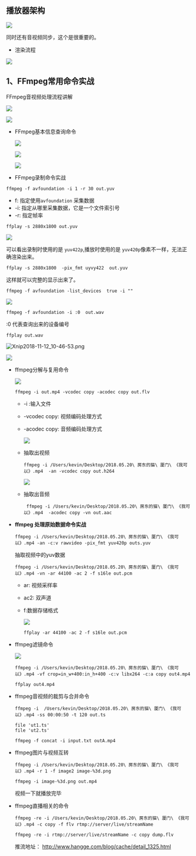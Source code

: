 ## 播放器架构

![](https://upload-images.jianshu.io/upload_images/325120-2ab1f4fa5d39a89d.png?imageMogr2/auto-orient/strip%7CimageView2/2/w/800)

  同时还有音视频同步，这个是很重要的。

- 渲染流程

![](https://upload-images.jianshu.io/upload_images/325120-c01d033430967991.png?imageMogr2/auto-orient/strip%7CimageView2/2/w/800)

## 1、FFmpeg常用命令实战

FFmpeg音视频处理流程讲解

![](https://upload-images.jianshu.io/upload_images/325120-6c96e23a386080e2.png?imageMogr2/auto-orient/strip%7CimageView2/2/w/800)


![](https://upload-images.jianshu.io/upload_images/325120-ce8791de733964a7.png?imageMogr2/auto-orient/strip%7CimageView2/2/w/800)

- FFmpeg基本信息查询命令

  ![](https://upload-images.jianshu.io/upload_images/325120-5434cd9a675b08d9.png?imageMogr2/auto-orient/strip%7CimageView2/2/w/800)
  
  ![](https://upload-images.jianshu.io/upload_images/325120-41d335dbe435fb4f.png?imageMogr2/auto-orient/strip%7CimageView2/2/w/800)

  ![](https://upload-images.jianshu.io/upload_images/325120-e8d8a1722dc00abf.png?imageMogr2/auto-orient/strip%7CimageView2/2/w/800)
  
- FFmpeg录制命令实战

 ```
 ffmpeg -f avfoundation -i 1 -r 30 out.yuv
 ```
 
 - f: 指定使用`avfoundation` 采集数据
 - -i: 指定从哪里采集数据，它是一个文件索引号
 - -r: 指定帧率

 ```
 ffplay -s 2880x1800 out.yuv 
 ```
 
 ![](https://upload-images.jianshu.io/upload_images/325120-fbddd5455af81bd4.png?imageMogr2/auto-orient/strip%7CimageView2/2/w/800)
 
 可以看出录制时使用的是  `yuv422p`,播放时使用的是 `yuv420p`像素不一样，无法正确渲染出来。
 
  ```
 ffplay -s 2880x1800  -pix_fmt uyvy422  out.yuv 
 ```
 这样就可以完整的显示出来了。
 
 ```
 ffmpeg -f avfoundation -list_devices  true -i ""
 ```
 
 ![](https://upload-images.jianshu.io/upload_images/325120-5dd87b28ed877aac.png?imageMogr2/auto-orient/strip%7CimageView2/2/w/800)
 
 ```
 ffmpeg -f avfoundation -i :0  out.wav
 ```
 
 :0  代表查询出来的设备编号
 
 ```
 ffplay out.wav
 ```
 
 ![Xnip2018-11-12_10-46-53.png](https://upload-images.jianshu.io/upload_images/325120-12979bd5f83d1b27.png?imageMogr2/auto-orient/strip%7CimageView2/2/w/800)
 
 ![](https://upload-images.jianshu.io/upload_images/325120-c33b69523772381f.png?imageMogr2/auto-orient/strip%7CimageView2/2/w/800)


- ffmpeg分解与复用命令
  
  ![](https://upload-images.jianshu.io/upload_images/325120-98438f242db1de78.png?imageMogr2/auto-orient/strip%7CimageView2/2/w/800)
  
  ```
  ffmpeg -i out.mp4 -vcodec copy -acodec copy out.flv 
  ```
  
  - -i :输入文件
  - -vcodec copy: 视频编码处理方式
  - -acodec copy: 音频编码处理方式

      ![](https://upload-images.jianshu.io/upload_images/325120-4b33bbd83cdad215.png?imageMogr2/auto-orient/strip%7CimageView2/2/w/800)
      
  - 抽取出视频
  
      ```
    ffmpeg -i /Users/kevin/Desktop/2018.05.20\ 房东的猫\ 厦门\ 《我可以》.mp4  -an -vcodec copy out.h264
      ```
  
       ![](https://upload-images.jianshu.io/upload_images/325120-cf5ab17f3ca272c0.png?imageMogr2/auto-orient/strip%7CimageView2/2/w/800)
  
  -  抽取出音频

      ```
       ffmpeg -i /Users/kevin/Desktop/2018.05.20\ 房东的猫\ 厦门\ 《我可以》.mp4  -acodec copy -vn out.aac
      ```
     
- **ffmpeg 处理原始数据命令实战**

  ```
  ffmpeg -i /Users/kevin/Desktop/2018.05.20\ 房东的猫\ 厦门\ 《我可以》.mp4 -an -c:v rawvideo -pix_fmt yuv420p outs.yuv
  ```
  
  抽取视频中的yuv数据
  
   ```
  ffmpeg -i /Users/kevin/Desktop/2018.05.20\ 房东的猫\ 厦门\ 《我可以》.mp4 -vn -ar 44100 -ac 2 -f s16le out.pcm
   ```
  
   - ar: 视频采样率
   - ac2: 双声道
   - f:数据存储格式

     ![](https://upload-images.jianshu.io/upload_images/325120-d071f378edce988c.png?imageMogr2/auto-orient/strip%7CimageView2/2/w/800)
     
     ```
     ffplay -ar 44100 -ac 2 -f s16le out.pcm
     ```

- ffmpeg滤镜命令

   ![](https://upload-images.jianshu.io/upload_images/325120-b72eb44abb61b469.png?imageMogr2/auto-orient/strip%7CimageView2/2/w/800)
   
   ```
   ffmpeg -i /Users/kevin/Desktop/2018.05.20\ 房东的猫\ 厦门\ 《我可以》.mp4 -vf crop=in_w+400:in_h+400 -c:v libx264 -c:a copy out4.mp4
   ```
   
   ```
   ffplay out4.mp4
   ```
  
- ffmpeg音视频的裁剪与合并命令
   
   ```
   ffmpeg -i  /Users/kevin/Desktop/2018.05.20\ 房东的猫\ 厦门\ 《我可以》.mp4 -ss 00:00:50 -t 120 out.ts
   ```
   ```
   file 'ut1.ts'
   file 'ut2.ts'
   ```
   
   ```
   ffmpeg -f concat -i input.txt outA.mp4
   ```

- ffmpeg图片与视频互转

    ```
    ffmpeg -i /Users/kevin/Desktop/2018.05.20\ 房东的猫\ 厦门\ 《我可以》.mp4 -r 1 -f image2 image-%3d.png
    ```
    
    ```
    ffmpeg -i image-%3d.png out.mp4
    ```
    
    视频一下就播放完毕

- ffmpeg直播相关的命令

    ```
    ffmpeg -re -i /Users/kevin/Desktop/2018.05.20\ 房东的猫\ 厦门\ 《我可以》.mp4 -c copy -f flv rtmp://server/live/streamName
    ```
    
    ```
    ffmpeg -re -i rtmp://server/live/streamName -c copy dump.flv
    ```

   推流地址： http://www.hangge.com/blog/cache/detail_1325.html

   
   
   
  
  

  
  
  
  





